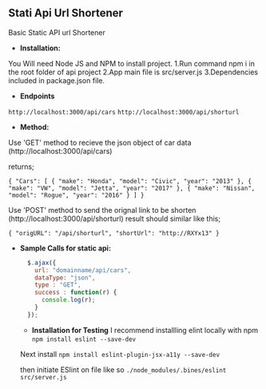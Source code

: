 **Stati Api Url Shortener**
----
  Basic Static API url Shortener


  * **Installation:**

  You Will need Node JS and NPM to install project.
  1.Run command npm i in the root folder of api project
  2.App main file is src/server.js
  3.Dependencies included in package.json file.



  * **Endpoints**

   `http://localhost:3000/api/cars`
   `http://localhost:3000/api/shorturl`

  * **Method:**

  Use 'GET' method to recieve the json object of car data (http://localhost:3000/api/cars)

  returns;

  ``
  {
    "Cars": [
      {
        "make": "Honda",
        "model": "Civic",
        "year": "2013"
      },
      {
        "make": "VW",
        "model": "Jetta",
        "year": "2017"
      },
      {
        "make": "Nissan",
        "model": "Rogue",
        "year": "2016"
      }
    ]
  }
``


  Use 'POST' method to send the orignal link to be shorten (http://localhost:3000/api/shorturl)
  result should similar like this;


``
{
  "origURL": "/api/shorturl",
  "shortUrl": "http://RXYx13"
}
``


* **Sample Calls for static api:**

  ```javascript
    $.ajax({
      url: "domainname/api/cars",
      dataType: "json",
      type : "GET",
      success : function(r) {
        console.log(r);
      }
    });
  ```


  * **Installation for Testing**
  I recommend installling elint locally with npm
  `npm install eslint --save-dev`

  Next install
  `npm install eslint-plugin-jsx-a11y --save-dev`

  then initiate ESlint on file like so
  `./node_modules/.bines/eslint src/server.js`
